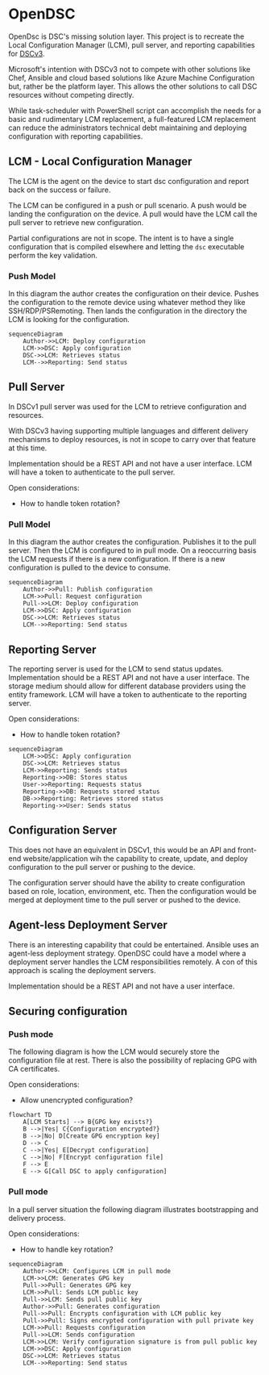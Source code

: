 # OpenDSC

OpenDsc is DSC's missing solution layer.
This project is to recreate the Local Configuration Manager (LCM), pull server, and reporting capabilities for [DSCv3](https://github.com/PowerShell/DSC).

Microsoft's intention with DSCv3 not to compete with other solutions
like Chef, Ansible and cloud based solutions like Azure Machine Configuration
but, rather be the platform layer.
This allows the other solutions to call DSC resources without competing directly.

While task-scheduler with PowerShell script can accomplish the needs for a basic and rudimentary LCM replacement, a full-featured LCM replacement can reduce the administrators technical debt maintaining and deploying configuration with reporting capabilities.

## LCM - Local Configuration Manager

The LCM is the agent on the device to start dsc configuration and report back on the success or failure.

The LCM can be configured in a push or pull scenario.
A push would be landing the configuration on the device.
A pull would have the LCM call the pull server to retrieve new configuration.

Partial configurations are not in scope.
The intent is to have a single configuration that is compiled elsewhere and letting the `dsc` executable perform the key validation.

### Push Model

In this diagram the author creates the configuration on their device.
Pushes the configuration to the remote device using whatever method they like SSH/RDP/PSRemoting.
Then lands the configuration in the directory the LCM is looking for the configuration.

```mermaid
sequenceDiagram
    Author->>LCM: Deploy configuration
    LCM->>DSC: Apply configuration
    DSC->>LCM: Retrieves status
    LCM-->>Reporting: Send status
```

## Pull Server

In DSCv1 pull server was used for the LCM to retrieve configuration and resources.

With DSCv3 having supporting multiple languages and different delivery mechanisms to deploy resources, is not in scope to carry over that feature at this time.

Implementation should be a REST API and not have a user interface.
LCM will have a token to authenticate to the pull server.

Open considerations:

* How to handle token rotation?

### Pull Model

In this diagram the author creates the configuration.
Publishes it to the pull server.
Then the LCM is configured to in pull mode.
On a reoccurring basis the LCM requests if there is a new configuration.
If there is a new configuration is pulled to the device to consume.

```mermaid
sequenceDiagram
    Author->>Pull: Publish configuration
    LCM->>Pull: Request configuration
    Pull->>LCM: Deploy configuration
    LCM->>DSC: Apply configuration
    DSC->>LCM: Retrieves status
    LCM-->>Reporting: Send status
```

## Reporting Server

The reporting server is used for the LCM to send status updates.
Implementation should be a REST API and not have a user interface.
The storage medium should allow for different database providers using the entity framework.
LCM will have a token to authenticate to the reporting server.

Open considerations:

* How to handle token rotation?

```mermaid
sequenceDiagram
    LCM->>DSC: Apply configuration
    DSC->>LCM: Retrieves status
    LCM->>Reporting: Sends status
    Reporting->>DB: Stores status
    User->>Reporting: Requests status
    Reporting->>DB: Requests stored status
    DB->>Reporting: Retrieves stored status
    Reporting->>User: Sends status
```

## Configuration Server

This does not have an equivalent in DSCv1, this would be an API and front-end website/application wih the capability to create, update, and deploy configuration to the pull server or pushing to the device.

The configuration server should have the ability to create configuration based on role, location, environment, etc.
Then the configuration would be merged at deployment time to the pull server or pushed to the device.

## Agent-less Deployment Server

There is an interesting capability that could be entertained.
Ansible uses an agent-less deployment strategy.
OpenDSC could have a model where a deployment server handles the LCM responsibilities remotely.
A con of this approach is scaling the deployment servers.

Implementation should be a REST API and not have a user interface.

## Securing configuration

### Push mode

The following diagram is how the LCM would securely store the configuration file at rest.
There is also the possibility of replacing GPG with CA certificates.

Open considerations:

* Allow unencrypted configuration?

```mermaid
flowchart TD
    A[LCM Starts] --> B{GPG key exists?}
    B -->|Yes| C{Configuration encrypted?}
    B -->|No| D[Create GPG encryption key]
    D --> C
    C -->|Yes| E[Decrypt configuration]
    C -->|No| F[Encrypt configuration file]
    F --> E
    E --> G[Call DSC to apply configuration]
```

### Pull mode

In a pull server situation the following diagram illustrates bootstrapping and delivery process.

Open considerations:

* How to handle key rotation?

```mermaid
sequenceDiagram
    Author->>LCM: Configures LCM in pull mode
    LCM->>LCM: Generates GPG key
    Pull->>Pull: Generates GPG key
    LCM->>Pull: Sends LCM public key
    Pull->>LCM: Sends pull public key
    Author->>Pull: Generates configuration
    Pull->>Pull: Encrypts configuration with LCM public key
    Pull->>Pull: Signs encrypted configuration with pull private key
    LCM->>Pull: Requests configuration
    Pull->>LCM: Sends configuration
    LCM->>LCM: Verify configuration signature is from pull public key
    LCM->>DSC: Apply configuration
    DSC->>LCM: Retrieves status
    LCM-->>Reporting: Send status
```
